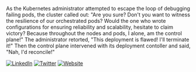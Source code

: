 As the Kubernetes administrator attempted to escape the loop of debugging failing pods, the cluster called out: "Are you sure? Don't you want to witness the resilience of our orchestrated pods? Would the one who wrote configurations for ensuring reliability and scalability, hesitate to claim victory? Because throughout the nodes and pods, I alone, am the control plane!" The administrator retorted, "This deployment is flawed! I'll terminate it!" Then the control plane intervened with its deployment contoller and said, "Nah, I'd reconcile!"

[![LinkedIn](https://img.shields.io/badge/linkedin-%231E77B5.svg?&style=for-the-badge&logoColor=white)](https://www.linkedin.com/in/mdehury) [![Twitter](https://img.shields.io/badge/twitter-333333.svg?&style=for-the-badge&logoColor=white)](https://twitter.com/sloflayer) [![Website](https://img.shields.io/badge/website-587291.svg?&style=for-the-badge&logoColor=white)](https://snwzt.github.io/)
